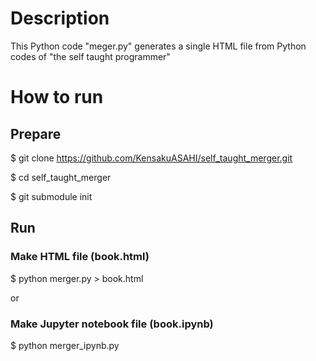 Description
===========
This Python code "meger.py" generates a single HTML file from Python codes of "the self taught programmer"

How to run
==========

## Prepare

$ git clone https://github.com/KensakuASAHI/self_taught_merger.git

$ cd self_taught_merger

$ git submodule init

## Run

### Make HTML file (book.html)

$ python merger.py > book.html

or

### Make Jupyter notebook file (book.ipynb)

$ python merger_ipynb.py


